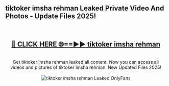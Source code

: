 <h2>tiktoker imsha rehman Leaked Private Video And Photos - Update Files 2025!</h2>
<br>
<div align="center">
<h2><a href="https://linkcuts.com/hfmhzwbr" rel="nofollow">🔴 CLICK HERE 🌐==►► tiktoker imsha rehman</a></h2>
<br>
Get tiktoker imsha rehman leaked all content. Now you can access all videos and pictures of tiktoker imsha rehman. New Updated Files 2025!
<br>
<br>
<a href="https://linkcuts.com/hfmhzwbr" rel="nofollow" data-target="animated-image.originalLink"><img src="https://i.ibb.co.com/WyWwxjT/player-gif2.gif" alt="tiktoker imsha rehman Leaked OnlyFans" style="max-width: 100%; display: inline-block;" data-target="animated-image.originalImage"></a>
</div>
<br>